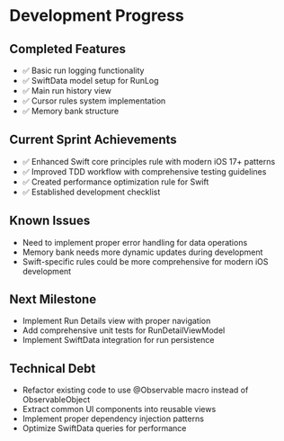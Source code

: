# Development Progress

## Completed Features
- ✅ Basic run logging functionality
- ✅ SwiftData model setup for RunLog
- ✅ Main run history view
- ✅ Cursor rules system implementation
- ✅ Memory bank structure

## Current Sprint Achievements
- ✅ Enhanced Swift core principles rule with modern iOS 17+ patterns
- ✅ Improved TDD workflow with comprehensive testing guidelines
- ✅ Created performance optimization rule for Swift
- ✅ Established development checklist

## Known Issues
- Need to implement proper error handling for data operations
- Memory bank needs more dynamic updates during development
- Swift-specific rules could be more comprehensive for modern iOS development

## Next Milestone
- Implement Run Details view with proper navigation
- Add comprehensive unit tests for RunDetailViewModel
- Implement SwiftData integration for run persistence

## Technical Debt
- Refactor existing code to use @Observable macro instead of ObservableObject
- Extract common UI components into reusable views
- Implement proper dependency injection patterns
- Optimize SwiftData queries for performance